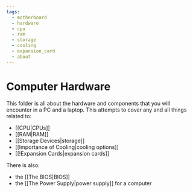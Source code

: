 ```yaml
---
tags:
  - motherboard
  - hardware
  - cpu
  - ram
  - storage
  - cooling
  - expansion_card
  - about
---
```

# Computer Hardware

This folder is all about the hardware and components that you will encounter in a PC and a laptop. This attempts to cover any and all things related to:

- [[CPU|CPUs]]
- [[RAM|RAM]]
- [[Storage Devices|storage]]
- [[Importance of Cooling|cooling options]]
- [[!Expansion Cards|expansion cards]]

There is also:

- the [[The BIOS|BIOS]]
- the [[The Power Supply|power supply]] for a computer
